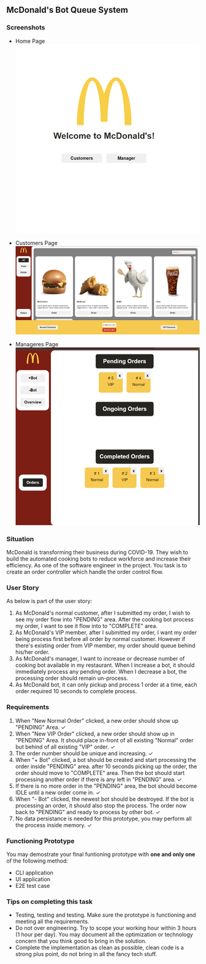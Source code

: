 ## McDonald's Bot Queue System

### Screenshots

- Home Page![Home-page](./public/homePage.png)

- Customers Page![Customers-page](./public/demo.png)

- Manageres Page![Managers-page](./public/manager.png)


### Situation
McDonald is transforming their business during COVID-19. They wish to build the automated cooking bots to reduce workforce and increase their efficiency. As one of the software engineer in the project. You task is to create an order controller which handle the order control flow. 

### User Story
As below is part of the user story:
1. As McDonald's normal customer, after I submitted my order, I wish to see my order flow into "PENDING" area. After the cooking bot process my order, I want to see it flow into to "COMPLETE" area.
2. As McDonald's VIP member, after I submitted my order, I want my order being process first before all order by normal customer.  However if there's existing order from VIP member, my order should queue behind his/her order.
3. As McDonald's manager, I want to increase or decrease number of cooking bot available in my restaurant. When I increase a bot, it should immediately process any pending order. When I decrease a bot, the processing order should remain un-process.
4. As McDonald bot, it can only pickup and process 1 order at a time, each order required 10 seconds to complete process.

### Requirements
1. When "New Normal Order" clicked, a new order should show up "PENDING" Area. ✓ 
2. When "New VIP Order" clicked, a new order should show up in "PENDING" Area. It should place in-front of all existing "Normal" order but behind of all existing "VIP" order. ✓ 
3. The order number should be unique and increasing. ✓ 
4. When "+ Bot" clicked, a bot should be created and start processing the order inside "PENDING" area. after 10 seconds picking up the order, the order should move to "COMPLETE" area. Then the bot should start processing another order if there is any left in "PENDING" area. ✓
5. If there is no more order in the "PENDING" area, the bot should become IDLE until a new order come in. ✓
6. When "- Bot" clicked, the newest bot should be destroyed. If the bot is processing an order, it should also stop the process. The order now back to "PENDING" and ready to process by other bot. ✓
7. No data persistance is needed for this prototype, you may perform all the process inside memory. ✓ 

### Functioning Prototype
You may demostrate your final funtioning prototype with **one and only one** of the following method:
- CLI application
- UI application
- E2E test case

### Tips on completing this task
- Testing, testing and testing. Make sure the prototype is functioning and meeting all the requirements.
- Do not over engineering. Try to scope your working hour within 3 hours (1 hour per day). You may document all the optimization or technology concern that you think good to bring in the solution.
- Complete the implementation as clean as possible, clean code is a strong plus point, do not bring in all the fancy tech stuff.
